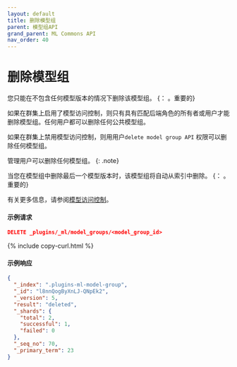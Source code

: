 ```yaml
---
layout: default
title: 删除模型组
parent: 模型组API
grand_parent: ML Commons API
nav_order: 40
---
```


# 删除模型组

您只能在不包含任何模型版本的情况下删除该模型组。
{： 。重要的}

如果在群集上启用了模型访问控制，则只有具有匹配后端角色的所有者或用户才能删除模型组。任何用户都可以删除任何公共模型组。

如果在群集上禁用模型访问控制，则用用户`delete model group API` 权限可以删除任何模型组。

管理用户可以删除任何模型组。
{: .note}

当您在模型组中删除最后一个模型版本时，该模型组将自动从索引中删除。
{： 。重要的}

有关更多信息，请参阅[模型访问控制]({{site.url}}{{site.baseurl}}/ml-commons-plugin/model-access-control/)。

#### 示例请求

```json
DELETE _plugins/_ml/model_groups/<model_group_id>
```
{% include copy-curl.html %}

#### 示例响应

```json
{
  "_index": ".plugins-ml-model-group",
  "_id": "l8nnQogByXnLJ-QNpEk2",
  "_version": 5,
  "result": "deleted",
  "_shards": {
    "total": 2,
    "successful": 1,
    "failed": 0
  },
  "_seq_no": 70,
  "_primary_term": 23
}
```


